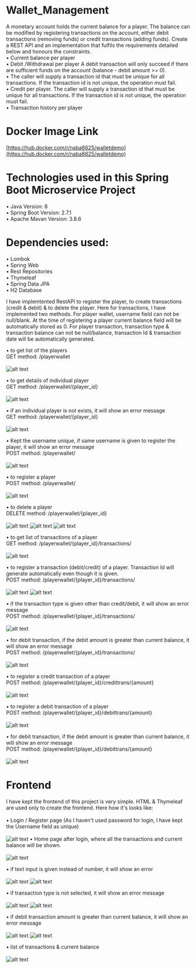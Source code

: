 # Wallet_Management
A monetary account holds the current balance for a player. The balance can be modified by registering transactions on the account, either debit transactions (removing funds) or credit transactions (adding funds). Create a REST API and an implementation that fulfils the requirements detailed below and honours the constraints.
<br />
• Current balance per player<br />
• Debit /Withdrawal per player A debit transaction will only succeed if there are
sufficient funds on the account (balance - debit amount >= 0).<br />
• The caller will supply a transaction id that must be unique for all transactions. If the
transaction id is not unique, the operation must fail.<br />
• Credit per player. The caller will supply a transaction id that must be unique for all
transactions. If the transaction id is not unique, the operation must fail.<br />
• Transaction history per player

# Docker Image Link
[https://hub.docker.com/r/naba6625/walletdemo](https://hub.docker.com/r/naba6625/walletdemo)

# Technologies used in this Spring Boot Microservice Project
• Java Version: 8<br />
• Spring Boot Version: 2.7.1<br />
• Apache Mavan Version: 3.8.6<br />

# Dependencies used:
• Lombok<br />
• Spring Web<br />
• Rest Repositories<br />
• Thymeleaf<br />
• Spring Data JPA<br />
• H2 Database<br />

I have implemtented RestAPI to register the player, to create transactions (credit & debit) & to delete the player.
Here for transactions, I have implemented two methods. For player wallet, username field can not be null/blank. At the time of registering a player current balance field will be automatically stored as 0. For player transaction, transaction type & transaction balance can not be null/balance, transaction Id & transaction date will be automatically generated.<br />

• to get list of the players<br />
GET method: /playerwallet<br /><br />
![alt text](https://github.com/nabaneeta5/Wallet_Management/blob/main/asset-img/Capture9.PNG)<br />

• to get details of individual player<br />
GET method: /playerwallet/{player_id}<br /><br />
![alt text](https://github.com/nabaneeta5/Wallet_Management/blob/main/asset-img/Capture10.PNG)<br />

• if an individual player is not exists, it will show an error message<br />
GET method: /playerwallet/{player_id}<br /><br />
![alt text](https://github.com/nabaneeta5/Wallet_Management/blob/main/asset-img/Capture13.PNG)<br />

• Kept the username unique, if same username is given to register the player, it will show an error message<br />
POST method: /playerwallet/<br /><br />
![alt text](https://github.com/nabaneeta5/Wallet_Management/blob/main/asset-img/Capture11.PNG)<br />

• to register a player<br />
POST method: /playerwallet/<br /><br />
![alt text](https://github.com/nabaneeta5/Wallet_Management/blob/main/asset-img/Capture12.PNG)<br />

• to delete a player<br />
DELETE method: /playerwallet/{player_id}<br /><br />
![alt text](https://github.com/nabaneeta5/Wallet_Management/blob/main/asset-img/Capture20.PNG)
![alt text](https://github.com/nabaneeta5/Wallet_Management/blob/main/asset-img/Capture21.PNG)
![alt text](https://github.com/nabaneeta5/Wallet_Management/blob/main/asset-img/Capture22.PNG)

• to get list of transactions of a player<br />
GET method: /playerwallet/{player_id}/transactions/<br /><br />
![alt text](https://github.com/nabaneeta5/Wallet_Management/blob/main/asset-img/Capture14.PNG)<br />

• to register a transaction (debit/credit) of a player. Transaction Id will generate automatically even though it is given.<br />
POST method: /playerwallet/{player_id}/transactions/<br /><br />
![alt text](https://github.com/nabaneeta5/Wallet_Management/blob/main/asset-img/Capture24.PNG)
![alt text](https://github.com/nabaneeta5/Wallet_Management/blob/main/asset-img/Capture23.PNG)<br />

• if the transaction type is given other than credit/debit, it will show an error message<br />
POST method: /playerwallet/{player_id}/transactions/<br /><br />
![alt text](https://github.com/nabaneeta5/Wallet_Management/blob/main/asset-img/Capture15.PNG)<br />

• for debit transaction, if the debit amount is greater than current balance, it will show an error message<br />
POST method: /playerwallet/{player_id}/transactions/<br /><br />
![alt text](https://github.com/nabaneeta5/Wallet_Management/blob/main/asset-img/Capture16.PNG)<br />

• to register a credit transaction of a player<br />
POST method: /playerwallet/{player_id}/credittrans/{amount}<br /><br />
![alt text](https://github.com/nabaneeta5/Wallet_Management/blob/main/asset-img/Capture17.PNG)<br />

• to register a debit transaction of a player<br />
POST method: /playerwallet/{player_id}/debittrans/{amount}<br /><br />
![alt text](https://github.com/nabaneeta5/Wallet_Management/blob/main/asset-img/Capture19.PNG)<br />

• for debit transaction, if the debit amount is greater than current balance, it will show an error message<br />
POST method: /playerwallet/{player_id}/debittrans/{amount}<br /><br />
![alt text](https://github.com/nabaneeta5/Wallet_Management/blob/main/asset-img/Capture18.PNG)<br />



# Frontend
I have kept the frontend of this project is very simple. HTML & Thymeleaf are used only to create the frontend. Here how it's looks like: <br /><br />
• Login / Register page (As I haven't used password for login, I have kept the Username field as unique)<br /><br />
![alt text](https://github.com/nabaneeta5/Wallet_Management/blob/main/asset-img/Capture.PNG)
• Home page after login, where all the transactions and current balance will be shown. <br /><br />
![alt text](https://github.com/nabaneeta5/Wallet_Management/blob/main/asset-img/Capture1.PNG)

• if text input is given instead of number, it will show an error<br /><br />
![alt text](https://github.com/nabaneeta5/Wallet_Management/blob/main/asset-img/Capture2.PNG)
![alt text](https://github.com/nabaneeta5/Wallet_Management/blob/main/asset-img/Capture3.PNG)

• if transaction type is not selected, it will show an error message<br /><br />
![alt text](https://github.com/nabaneeta5/Wallet_Management/blob/main/asset-img/Capture4.PNG)
![alt text](https://github.com/nabaneeta5/Wallet_Management/blob/main/asset-img/Capture5.PNG)

• if debit transaction amount is greater than current balance, it will show an error message<br /><br />
![alt text](https://github.com/nabaneeta5/Wallet_Management/blob/main/asset-img/Capture6.PNG)
![alt text](https://github.com/nabaneeta5/Wallet_Management/blob/main/asset-img/Capture7.PNG)

• list of transactions & current balance<br /><br />
![alt text](https://github.com/nabaneeta5/Wallet_Management/blob/main/asset-img/Capture8.PNG)
